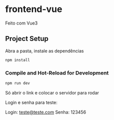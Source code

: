 # frontend-vue

Feito com Vue3


## Project Setup

Abra a pasta, instale as dependências

```sh
npm install
```

### Compile and Hot-Reload for Development

```sh
npm run dev
```
Só abrir o link e colocar o servidor para rodar

Login e senha para teste:


Login: teste@teste.com
Senha: 123456